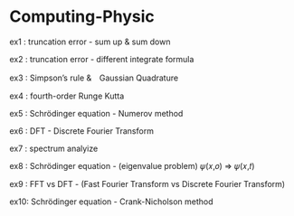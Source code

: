 # Computing-Physic

ex1 : truncation error - sum up & sum down

ex2 : truncation error - different integrate formula 

ex3 : Simpson’s rule &　Gaussian Quadrature

ex4 : fourth-order Runge Kutta

ex5 : Schrödinger equation - Numerov method

ex6 : DFT - Discrete Fourier Transform

ex7 : spectrum analyize 

ex8 : Schrödinger equation - (eigenvalue problem) 𝜓(𝑥,𝑜) => 𝜓(𝑥,𝑡)

ex9 : FFT vs DFT - (Fast Fourier Transform vs Discrete Fourier Transform)

ex10: Schrödinger equation - Crank-Nicholson method 
